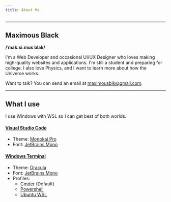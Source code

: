 ```yaml
---
title: About Me
---
```


---

## Maximous Black

**/ˈmak.si.mus blak/**

I'm a Web Developer and occasional UI/UX Designer who loves making high-quality websites and applications. I'm still a student and preparing for college. I also love Physics, and I want to learn more about how the Universe works.

Want to talk? You can send an email at [maximousblk@gmail.com](mailto:maximousblk@gmail.com).

---

## What I use

I use Windows with WSL so I can get best of both worlds.

#### [Visual Studio Code](https://code.visualstudio.com)

- Theme: [Monokai Pro](https://monokai.pro/)
- Font: [JetBrains Mono](https://www.jetbrains.com/lp/mono/)

#### [Windows Terminal](https://github.com/microsoft/terminal)

- Theme: [Dracula](https://draculatheme.com/windows-terminal)
- Font: [JetBrains Mono](https://www.jetbrains.com/lp/mono/)
- Profiles:
  - [Cmder](https://cmder.net/) (Default)
  - [Powershell](https://github.com/PowerShell/PowerShell)
  - [Ubuntu WSL](https://ubuntu.com/wsl)
